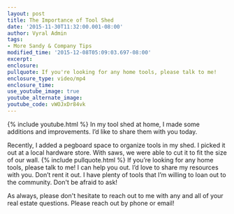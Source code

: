 ```yaml
---
layout: post
title: The Importance of Tool Shed
date: '2015-11-30T11:32:00.001-08:00'
author: Vyral Admin
tags:
- More Sandy & Company Tips
modified_time: '2015-12-08T05:09:03.697-08:00'
excerpt:
enclosure:
pullquote: If you're looking for any home tools, please talk to me!
enclosure_type: video/mp4
enclosure_time:
use_youtube_image: true
youtube_alternate_image:
youtube_code: vWOJxDr84vk
---
```

{% include youtube.html %}
In my tool shed at home, I made some additions and improvements. I’d like to share them with you today.

Recently, I added a pegboard space to organize tools in my shed. I picked it out at a local hardware store. With saws, we were able to cut it to fit the size of our wall.
{% include pullquote.html %}
If you’re looking for any home tools, please talk to me! I can help you out. I’d love to share my resources with you. Don’t rent it out. I have plenty of tools that I’m willing to loan out to the community. Don't be afraid to ask!

As always, please don't hesitate to reach out to me with any and all of your real estate questions. Please reach out by phone or email!
